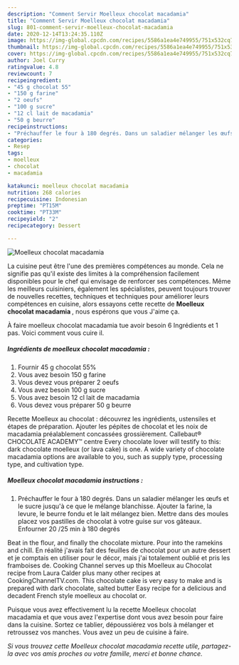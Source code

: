 ```yaml
---
description: "Comment Servir Moelleux chocolat macadamia"
title: "Comment Servir Moelleux chocolat macadamia"
slug: 801-comment-servir-moelleux-chocolat-macadamia
date: 2020-12-14T13:24:35.110Z
image: https://img-global.cpcdn.com/recipes/5586a1ea4e749955/751x532cq70/moelleux-chocolat-macadamia-photo-principale-de-la-recette.jpg
thumbnail: https://img-global.cpcdn.com/recipes/5586a1ea4e749955/751x532cq70/moelleux-chocolat-macadamia-photo-principale-de-la-recette.jpg
cover: https://img-global.cpcdn.com/recipes/5586a1ea4e749955/751x532cq70/moelleux-chocolat-macadamia-photo-principale-de-la-recette.jpg
author: Joel Curry
ratingvalue: 4.8
reviewcount: 7
recipeingredient:
- "45 g chocolat 55"
- "150 g farine"
- "2 oeufs"
- "100 g sucre"
- "12 cl lait de macadamia"
- "50 g beurre"
recipeinstructions:
- "Préchauffer le four à 180 degrés. Dans un saladier mélanger les œufs et le sucre jusqu&#39;à ce que le mélange blanchisse. Ajouter la farine, la levure, le beurre fondu et le lait mélangez bien. Mettre dans des moules placez vos pastilles de chocolat à votre guise sur vos gâteaux. Enfourner 20 /25 min à 180 degrés"
categories:
- Resep
tags:
- moelleux
- chocolat
- macadamia

katakunci: moelleux chocolat macadamia 
nutrition: 268 calories
recipecuisine: Indonesian
preptime: "PT15M"
cooktime: "PT33M"
recipeyield: "2"
recipecategory: Dessert

---
```



![Moelleux chocolat macadamia](https://img-global.cpcdn.com/recipes/5586a1ea4e749955/751x532cq70/moelleux-chocolat-macadamia-photo-principale-de-la-recette.jpg)

La cuisine peut être l'une des premières compétences au monde. Cela ne signifie pas qu'il existe des limites à la compréhension facilement disponibles pour le chef qui envisage de renforcer ses compétences. Même les meilleurs cuisiniers, également les spécialistes, peuvent toujours trouver de nouvelles recettes, techniques et techniques pour améliorer leurs compétences en cuisine, alors essayons cette recette de <strong> Moelleux chocolat macadamia </strong>, nous espérons que vous J'aime ça.

<!--inarticleads1-->

À faire moelleux chocolat macadamia tue avoir besoin 6 Ingrédients et 1 pas. Voici comment vous cuire il.

##### Ingrédients de moelleux chocolat macadamia :

1. Fournir 45 g chocolat 55%
1. Vous avez besoin 150 g farine
1. Vous devez vous préparer 2 oeufs
1. Vous avez besoin 100 g sucre
1. Vous avez besoin 12 cl lait de macadamia
1. Vous devez vous préparer 50 g beurre


Recette Moelleux au chocolat : découvrez les ingrédients, ustensiles et étapes de préparation. Ajouter les pépites de chocolat et les noix de macadamia préalablement concassées grossièrement. Callebaut® CHOCOLATE ACADEMY™ centre Every chocolate lover will testify to this: dark chocolate moelleux (or lava cake) is one. A wide variety of chocolate macadamia options are available to you, such as supply type, processing type, and cultivation type. 

<!--inarticleads2-->

##### Moelleux chocolat macadamia instructions :

1. Préchauffer le four à 180 degrés. Dans un saladier mélanger les œufs et le sucre jusqu&#39;à ce que le mélange blanchisse. Ajouter la farine, la levure, le beurre fondu et le lait mélangez bien. Mettre dans des moules placez vos pastilles de chocolat à votre guise sur vos gâteaux. Enfourner 20 /25 min à 180 degrés


Beat in the flour, and finally the chocolate mixture. Pour into the ramekins and chill. En réalité j&#39;avais fait des feuilles de chocolat pour un autre dessert et je comptais en utiliser pour le décor, mais j&#39;ai totalement oublié et pris les framboises de. Cooking Channel serves up this Moelleux au Chocolat recipe from Laura Calder plus many other recipes at CookingChannelTV.com. This chocolate cake is very easy to make and is prepared with dark chocolate, salted butter Easy recipe for a delicious and decadent French style moelleux au chocolat or. 

<!--inarticleads1-->

<p>
Puisque vous avez effectivement lu la recette Moelleux chocolat macadamia et que vous avez l'expertise dont vous avez besoin pour faire dans la cuisine. Sortez ce tablier, dépoussiérez vos bols à mélanger et retroussez vos manches. Vous avez un peu de cuisine à faire.
</p>

<p>
<i>Si vous trouvez cette Moelleux chocolat macadamia recette utile, partagez-la avec vos amis proches ou votre famille, merci et bonne chance.</i>
</p>
